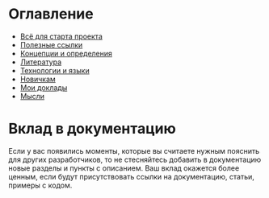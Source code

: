 # Оглавление

- [Всё для старта проекта](all-for-project/index.md)
- [Полезные ссылки](useful-links/index.md)
- [Концепции и определения](сoncepts-and-definitions/index.md)
- [Литература](literature/index.md)
- [Технологии и языки](technologies-and-the-languages/index.md)
- [Новичкам](for-junior/index.md)
- [Мои доклады](my-lectures/index.md)
- [Мысли](thoughts/index.md)

# Вклад в документацию

Если у вас появились моменты, которые вы считаете нужным пояснить для других разработчиков, то не стесняйтесь добавить в документацию
новые разделы и пункты с описанием. Ваш вклад окажется более ценным, если будут присутствовать ссылки на документацию, статьи, примеры с кодом.
